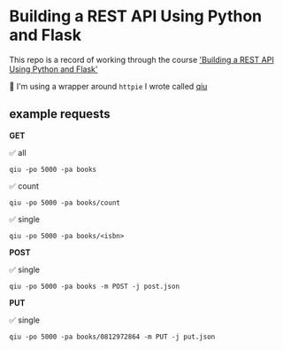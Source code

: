 # Building a REST API Using Python and Flask

This repo is a record of working through the course ['Building a REST API Using Python and Flask'](https://app.pluralsight.com/library/courses/python-flask-rest-api/table-of-contents)

📍 I'm using a wrapper around `httpie` I wrote called [qiu](https://github.com/zachvalenta/util-scripts)

## example requests

__GET__

✅ all
```
qiu -po 5000 -pa books
```

✅ count
```
qiu -po 5000 -pa books/count
```

✅ single
```
qiu -po 5000 -pa books/<isbn>
```

__POST__

✅ single
```
qiu -po 5000 -pa books -m POST -j post.json
```

__PUT__

✅ single
```
qiu -po 5000 -pa books/0812972864 -m PUT -j put.json
```
